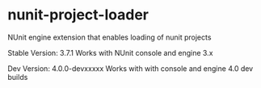 # nunit-project-loader
NUnit engine extension that enables loading of nunit projects

Stable Version: 3.7.1 Works with NUnit console and engine 3.x

Dev Version: 4.0.0-devxxxxx Works with with console and engine 4.0 dev builds
